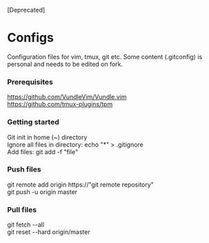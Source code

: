 [Deprecated]  

# Configs
Configuration files for vim, tmux, git etc.
Some content (.gitconfig) is personal and needs to be edited on fork.

### Prerequisites  
https://github.com/VundleVim/Vundle.vim  
https://github.com/tmux-plugins/tpm  

### Getting started  
Git init in home (~) directory  
Ignore all files in directory: echo "*" > .gitignore  
Add files: git add -f "file"  

### Push files  
git remote add origin https://"git remote repository"  
git push -u origin master  

### Pull files  
git fetch --all  
git reset --hard origin/master  
